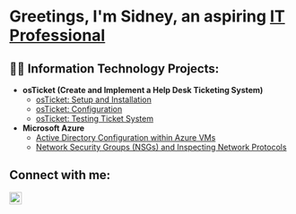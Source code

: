 <h1>Greetings, I'm Sidney, an aspiring <a href="https://linkedin.com/in/sidney-parker-054250a8">IT Professional</a></h1>

<h2>👨‍💻 Information Technology Projects:</h2>

- <b>osTicket (Create and Implement a Help Desk Ticketing System)</b>
  - [osTicket: Setup and Installation](https://github.com/joshmadakorcc/osticket-prereqs)
  - [osTicket: Configuration](https://github.com/joshmadakorcc/post-install-config)
  - [osTicket: Testing Ticket System](https://github.com/joshmadakorcc/ticket-lifecycle)
- <b>Microsoft Azure</b>
  - [Active Directory Configuration within Azure VMs](https://github.com/joshmadakorcc/configure-ad)
  - [Network Security Groups (NSGs) and Inspecting Network Protocols](https://github.com/joshmadakorcc/azure-network-protocols)

<h2>Connect with me:</h2>

[<img align="left" alt="sidney-parker-054250a8 | LinkedIn" width="22px" src="https://cdn.jsdelivr.net/npm/simple-icons@v3/icons/linkedin.svg" />][linkedin]

[linkedin]: https://linkedin.com/in/sidney-parker-054250a8### 

<!--
